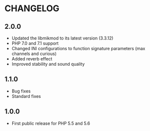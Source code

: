 # CHANGELOG

2.0.0
-----

- Updated the libmikmod to its latest version (3.3.12)
- PHP 7.0 and 7.1 support
- Changed INI configurations to function signature parameters (max channels and curious)
- Added reverb effect
- Improved stability and sound quality

1.1.0
-----

- Bug fixes
- Standard fixes

1.0.0
-----

- First public release for PHP 5.5 and 5.6
